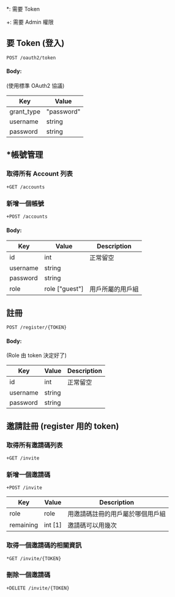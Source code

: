 *: 需要 Token

+: 需要 Admin 權限

## 要 Token (登入)

`POST /oauth2/token`

#### Body:

(使用標準 OAuth2 協議)

Key | Value
---- | ---
grant_type | "password"
username |  string 
password |  string

## *帳號管理

### 取得所有 Account 列表

`+GET /accounts`

### 新增一個帳號

`+POST /accounts`

#### Body:

Key | Value | Description
---- | --- | ---
id | int | 正常留空 |
username |  string |
password |  string |
role | role ["guest"] | 用戶所屬的用戶組

## 註冊

`POST /register/{TOKEN}`

#### Body:

(Role 由 token 決定好了)

Key | Value | Description
---- | --- | ---
id | int | 正常留空 |
username |  string |
password |  string |

## 邀請註冊 (register 用的 token)

### 取得所有邀請碼列表

`+GET /invite`

### 新增一個邀請碼

`+POST /invite`

Key | Value | Description
---- | --- | ---
role |  role | 用邀請碼註冊的用戶屬於哪個用戶組
remaining | int [1] | 邀請碼可以用幾次

### 取得一個邀請碼的相關資訊

`*GET /invite/{TOKEN}`

### 刪除一個邀請碼

`+DELETE /invite/{TOKEN}`

